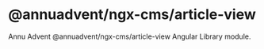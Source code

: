 
# @annuadvent/ngx-cms/article-view

Annu Advent @annuadvent/ngx-cms/article-view Angular Library module.
